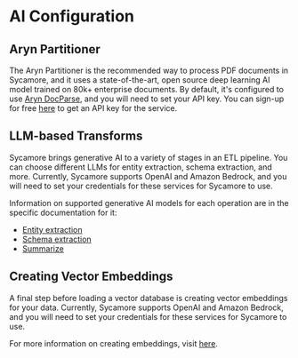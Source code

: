 # AI Configuration

## Aryn Partitioner

The Aryn Partitioner is the recommended way to process PDF documents in Sycamore, and it uses a state-of-the-art, open source deep learning AI model trained on 80k+ enterprise documents. By default, it's configured to use [Aryn DocParse](https://docs.aryn.ai/quickstart), and you will need to set your API key. You can sign-up for free [here](https://www.aryn.ai/get-started) to get an API key for the service.


## LLM-based Transforms
Sycamore brings generative AI to a variety of stages in an ETL pipeline. You can choose different LLMs for entity extraction, schema extraction, and more. Currently, Sycamore supports OpenAI and Amazon Bedrock, and you will need to set your credentials for these services for Sycamore to use.

Information on supported generative AI models for each operation are in the specific documentation for it:

* [Entity extraction](./transforms/extract_entity.md)
* [Schema extraction](./transforms/extract_schema.md)
* [Summarize](./transforms/summarize.md)

## Creating Vector Embeddings
A final step before loading a vector database is creating vector embeddings for your data. Currently, Sycamore supports OpenAI and Amazon Bedrock, and you will need to set your credentials for these services for Sycamore to use.

For more information on creating embeddings, visit [here](./transforms/embed.md).